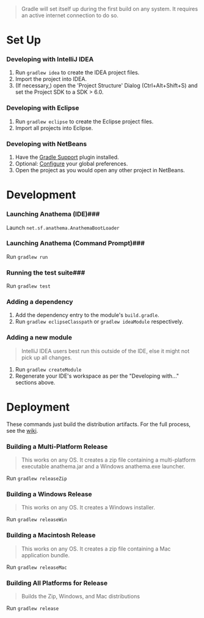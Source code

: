 > Gradle will set itself up during the first build on any system. It requires an active internet connection to do so.

Set Up
======
### Developing with IntelliJ IDEA ###
1. Run ``gradlew idea`` to create the IDEA project files.
2. Import the project into IDEA.
3. (If necessary,) open the 'Project Structure' Dialog (Ctrl+Alt+Shift+S) and set the Project SDK to a SDK > 6.0.

### Developing with Eclipse ###
1. Run ``gradlew eclipse`` to create the Eclipse project files.
2. Import all projects into Eclipse.

### Developing with NetBeans ###
1. Have the [Gradle Support](http://plugins.netbeans.org/plugin/44510/gradle-support) plugin installed.
2. Optional: [Configure](https://github.com/kelemen/netbeans-gradle-project/wiki/Global-Settings) your global preferences.
3. Open the project as you would open any other project in NetBeans.

Development
===========
### Launching Anathema (IDE)###
Launch ``net.sf.anathema.AnathemaBootLoader``

### Launching Anathema (Command Prompt)###
Run `gradlew run`

### Running the test suite###
Run ``gradlew test``

### Adding a dependency ###
1. Add the dependency entry to the module's ``build.gradle``.
2. Run ``gradlew eclipseClasspath`` or ``gradlew ideaModule`` respectively.

### Adding a new module ###
> IntelliJ IDEA users best run this outside of the IDE, else it might not pick up all changes.

1. Run ``gradlew createModule``
2. Regenerate your IDE's workspace as per the "Developing with..." sections above.

Deployment
==========
These commands just build the distribution artifacts. For the full process, see the [wiki](https://github.com/anathema/anathema/wiki/How-to-release-a-new-version).
### Building a Multi-Platform Release ###
> This works on any OS.  It creates a zip file containing a multi-platform executable anathema.jar and a Windows anathema.exe launcher.

Run ``gradlew releaseZip``

### Building a Windows Release ###
> This works on any OS.  It creates a Windows installer.

Run ``gradlew releaseWin``

### Building a Macintosh Release ###
> This works on any OS.  It creates a zip file containing a Mac application bundle.

Run ``gradlew releaseMac``

### Building All Platforms for Release
> Builds the Zip, Windows, and Mac distributions

Run ``gradlew release``
